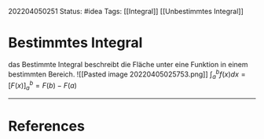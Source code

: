 202204050251
Status: #idea
Tags: [[Integral]] [[Unbestimmtes Integral]]

# Bestimmtes Integral
das Bestimmte Integral beschreibt die Fläche unter eine Funktion in einem bestimmten Bereich.
![[Pasted image 20220405025753.png]]
$\int_a^b f(x)dx=[F(x)]_a^b=F(b)-F(a)$
   

___
# References
